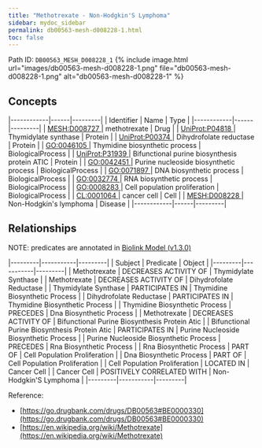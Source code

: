 ```yaml
---
title: "Methotrexate - Non-Hodgkin'S Lymphoma"
sidebar: mydoc_sidebar
permalink: db00563-mesh-d008228-1.html
toc: false 
---
```



Path ID: `DB00563_MESH_D008228_1`
{% include image.html url="images/db00563-mesh-d008228-1.png" file="db00563-mesh-d008228-1.png" alt="db00563-mesh-d008228-1" %}

## Concepts

|------------|------|---------|
| Identifier | Name | Type    |
|------------|------|---------|
| <a href="https://identifiers.org/MESH:D008727">MESH:D008727 </a> | methotrexate | Drug |
| <a href="https://identifiers.org/UniProt:P04818">UniProt:P04818 </a> | Thymidylate synthase | Protein |
| <a href="https://identifiers.org/UniProt:P00374">UniProt:P00374 </a> | Dihydrofolate reductase | Protein |
| <a href="https://identifiers.org/GO:0046105">GO:0046105 </a> | Thymidine biosynthetic process | BiologicalProcess |
| <a href="https://identifiers.org/UniProt:P31939">UniProt:P31939 </a> | Bifunctional purine biosynthesis protein ATIC | Protein |
| <a href="https://identifiers.org/GO:0042451">GO:0042451 </a> | Purine nucleoside biosynthetic process | BiologicalProcess |
| <a href="https://identifiers.org/GO:0071897">GO:0071897 </a> | DNA biosynthetic process | BiologicalProcess |
| <a href="https://identifiers.org/GO:0032774">GO:0032774 </a> | RNA biosynthetic process | BiologicalProcess |
| <a href="https://identifiers.org/GO:0008283">GO:0008283 </a> | Cell population proliferation | BiologicalProcess |
| <a href="https://identifiers.org/CL:0001064">CL:0001064 </a> | cancer cell | Cell |
| <a href="https://identifiers.org/MESH:D008228">MESH:D008228 </a> | Non-Hodgkin's lymphoma | Disease |
|------------|------|---------|

## Relationships


NOTE: predicates are annotated in <a href="https://github.com/biolink/biolink-model/releases/tag/v1.3.0">Biolink Model (v1.3.0)</a>

|---------|-----------|---------|
| Subject | Predicate | Object  |
|---------|-----------|---------|
| Methotrexate | DECREASES ACTIVITY OF | Thymidylate Synthase |
| Methotrexate | DECREASES ACTIVITY OF | Dihydrofolate Reductase |
| Thymidylate Synthase | PARTICIPATES IN | Thymidine Biosynthetic Process |
| Dihydrofolate Reductase | PARTICIPATES IN | Thymidine Biosynthetic Process |
| Thymidine Biosynthetic Process | PRECEDES | Dna Biosynthetic Process |
| Methotrexate | DECREASES ACTIVITY OF | Bifunctional Purine Biosynthesis Protein Atic |
| Bifunctional Purine Biosynthesis Protein Atic | PARTICIPATES IN | Purine Nucleoside Biosynthetic Process |
| Purine Nucleoside Biosynthetic Process | PRECEDES | Rna Biosynthetic Process |
| Rna Biosynthetic Process | PART OF | Cell Population Proliferation |
| Dna Biosynthetic Process | PART OF | Cell Population Proliferation |
| Cell Population Proliferation | LOCATED IN | Cancer Cell |
| Cancer Cell | POSITIVELY CORRELATED WITH | Non-Hodgkin'S Lymphoma |
|---------|-----------|---------|

Reference: 
  - [https://go.drugbank.com/drugs/DB00563#BE0000330](https://go.drugbank.com/drugs/DB00563#BE0000330)
  - [https://en.wikipedia.org/wiki/Methotrexate](https://en.wikipedia.org/wiki/Methotrexate)
